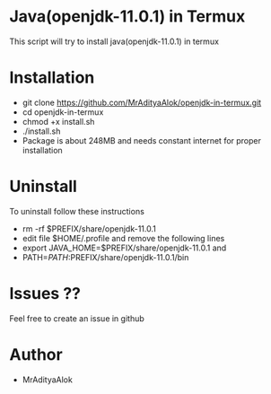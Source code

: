 # Java(openjdk-11.0.1) in Termux
This script will try to install java(openjdk-11.0.1) in termux
# Installation
- git clone https://github.com/MrAdityaAlok/openjdk-in-termux.git
- cd openjdk-in-termux
- chmod +x install.sh
- ./install.sh
- Package is about 248MB and needs constant internet for proper installation

# Uninstall
To uninstall follow these instructions 
- rm -rf $PREFIX/share/openjdk-11.0.1 
- edit file $HOME/.profile and remove the following lines 
- export JAVA_HOME=$PREFIX/share/openjdk-11.0.1 and
- PATH=$PATH:$PREFIX/share/openjdk-11.0.1/bin

# Issues ??
Feel free to create an issue in github

# Author
- MrAdityaAlok
